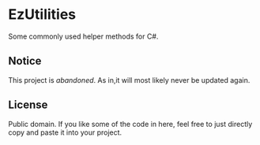 # EzUtilities

Some commonly used helper methods for C#.

## Notice

This project is *abandoned*. As in,it will most likely never be
updated again.

## License

Public domain. If you like some of the code in here, feel free to
just directly copy and paste it into your project.
